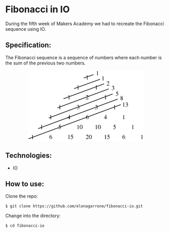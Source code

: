 Fibonacci in IO
=========
During the fifth week of Makers Academy we had to recreate the Fibonacci sequence using IO.

Specification:
-------------
The Fibonacci sequence is a sequence of numbers where each number is the sum of the previous two numbers.

<div style="text-align:center" markdown="1">

![Fibonacci](fibonacci.png)

</div>

Technologies:
-------------
- IO

How to use:
-----------
Clone the repo:
```shell
$ git clone https://github.com/elenagarrone/fibonacci-io.git
```
Change into the directory:
```shell
$ cd fibonacci-io
```
